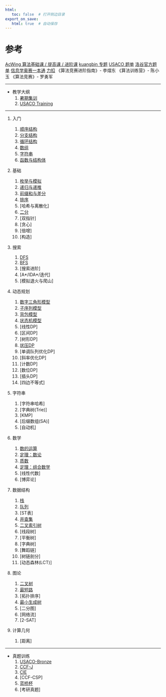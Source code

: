```yaml
---
html:
   toc: false  # 打开侧边目录
export_on_save:
   html: true  # 自动保存
---
```


# 参考

[AcWing 算法基础课 / 提高课 / 进阶课](https://www.acwing.com/)
[kuangbin 专题](https://www.acwing.com/activity/content/90/)
[USACO 题单](https://www.luogu.com.cn/training/list?keyword=USACO%20Section&type=select&page=1)
[洛谷官方题单](https://www.luogu.com.cn/training/list)
[信息学奥赛一本通](http://ybt.ssoier.cn:8088/index.php)
[力扣](https://leetcode.cn)
《算法竞赛进阶指南》- 李熠东 
《算法训练营》- 陈小玉
《算法竞赛》- 罗勇军 

---

* 教学大纲
   1. [暑期集训](./PLAN/summer.html)
   2. [USACO Training](./PLAN/USACOTraining.html)

---
1. 入门
   1. [顺序结构](./Content/0%20入门/顺序结构.html)
   2. [分支结构](./Content/0%20入门/分支结构.html)
   3. [循环结构](./Content/0%20入门/循环结构.html)
   4. [数组](./Content/0%20入门/数组.html)
   5. [字符串](./Content/0%20入门/字符串.html)
   6. [函数与结构体](./Content/0%20入门/函数.html)

2. 基础
   1. [枚举与模拟](./Content/1%20基础/模拟.html)
   2. [递归与递推](./Content/1%20基础/递归.html)
   3. [前缀和与差分](./Content/1%20基础/前缀和.html)
   4. [排序](./Content/1%20基础/排序.html)
   5. [哈希与离散化]
   6. [二分](./Content/1%20基础/二分.html)
   7. [双指针]
   8. [贪心]
   9. [倍增]
   10. [构造]

3. 搜索
   1. [DFS](./Content/2%20搜索/DFS.html)
   2. [BFS](./Content/2%20搜索/BFS.html)
   3. [搜索进阶]
   4. [A*/IDA*/迭代]
   5. [模拟退火与爬山]

4. 动态规划
   1. [数字三角形模型](./Content/3%20动态规划/数字三角形模型.html)
   2. [子序列模型](./Content/3%20动态规划/子序列模型.html)
   3. [背包模型](./Content/3%20动态规划/背包模型.html)
   4. [状态机模型](./Content/3%20动态规划/状态机模型.html)
   5. [线性DP]
   6. [区间DP]
   7. [树形DP]
   8. [状压DP](./Content/3%20动态规划/状压DP.html)
   9. [单调队列优化DP]
   10. [斜率优化DP]
   11. [计数DP]
   12. [数位DP]
   13. [插头DP]
   14. [四边不等式]
   
5. 字符串
   1. [字符串哈希]
   2. [字典树(Trie)]
   3. [KMP]
   4. [后缀数组(SA)]
   5. [自动机]

6. 数学
   1. [数的运算](./Content/5%20数学/数的运算.html)
   2. [定理：数论](./Content/5%20数学/定理.html)
   3. [质数](./Content/5%20数学/质数.html)
   4. [定理：组合数学](./Content/5%20数学/定理组合数学.html)
   5. [线性代数]
   6. [博弈论]
   
7. 数据结构
   1. [栈](./Content/6%20数据结构/栈.html)
   2. [队列](./Content/6%20数据结构/队列.html)
   3. [ST表]
   4. [并查集](./Content/6%20数据结构/并查集.html)
   5. [二叉索引树](./Content/6%20数据结构/树状数组.html)
   6. [线段树]
   7. [平衡树]
   8. [字典树]
   9. [舞蹈链]
   10. [树链剖分]
   11. [动态森林(LCT)]

8. 图论
   1. [二叉树](./Content/7%20图论/二叉树.html)
   2. [最短路](./Content/7%20图论/最短路.html)
   3. [拓扑排序]
   4. [最小生成树](./Content/7%20图论/最小生成树.html)
   5. [二分图]
   6. [网络流]
   7. [2-SAT]

9. 计算几何
   1. [距离]

---

* 真题训练
   1. [USACO-Bronze](./Content/真题/USACO_Bronze.html)
   2. [CCF-J](./Content/真题/CCF_J.html)
   3. [CIE](./Content/真题/CIE.html)
   3. [CCF-CSP]
   4. [蓝桥杯](./Content/真题/lanqiao.html)
   5. [考研真题]
